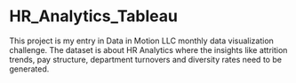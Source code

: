 # HR_Analytics_Tableau
This project is my entry in Data in Motion LLC monthly data visualization challenge. The dataset is about HR Analytics where the insights like attrition trends, pay structure, department turnovers and diversity rates need to be generated.
